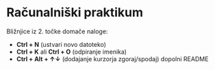 # Računalniški praktikum

Bližnjice iz 2. točke domače naloge:
- **Ctrl + N** (ustvari novo datoteko)
- **Ctrl + K** ali **Ctrl + O** (odpiranje imenika)
- **Ctrl + Alt + ↑↓** (dodajanje kurzorja zgoraj/spodaj)
dopolni README

